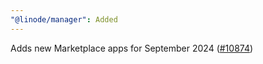 ```yaml
---
"@linode/manager": Added
---
```


Adds new Marketplace apps for September 2024 ([#10874](https://github.com/linode/manager/pull/10874))
